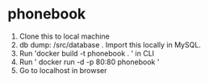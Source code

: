 # phonebook
1. Clone this to local machine
2. db dump: /src/database . Import this locally in MySQL.
3. Run 'docker build -t phonebook . ' in CLI
4. Run ' docker run -d -p 80:80 phonebook '
5. Go to localhost in browser


